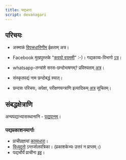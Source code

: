 ```yaml
---
title: पद्यधारा
script: devanagari
---
```


## परिचयः

- अस्माकं‌ [विपत्त्रधारिणीम्](https://groups.google.com/forum/#!forum/padyadhaaraa) ईक्षताम् अत्र।
- Facebook मुखपुस्तके "[कवयो वयममी](https://www.facebook.com/groups/padyadhaaraa)" :-)। गद्यकाव्य-विभागो [ऽत्र](https://www.facebook.com/groups/gadyadhaaraa/)।
- whatsapp-तन्त्रांशे सरस-छन्दोभाषणम्? प्रविश्यताम् [अत्र](https://chat.whatsapp.com/1aWrHDRwAGCAcWHvNmc65G)।
- संस्कृतपद्यं नाम छन्दोबद्धं स्यात्।

- छन्दसः परिचयः, अपेक्षा, परीक्षणयन्त्राणि इत्यादिकम् [अत्र](http://vishvAsa.github.io/kAvyam/shAstram/ChandaH) सूचितम्।


## संबद्धक्षेत्राणि

अन्यपद्याभ्यासस्थानानि \- [पद्यपानम्](http://padyapaana.com/)।

### पद्यप्रकाशनमार्गाः

- प्राचीप्रज्ञायां [काव्यधारा](https://sites.google.com/site/praachiprajnaa/kavyadhara)।
- [विध्युद्दूतो](http://www.sanskritassociation.org/the-e-messenger.php) ऽन्तर्जालपत्रिका। (प्रकाशकेभ्यः उत्तरं न प्राप्तम्।)
- पद्यचौर्ये प्राचीना [इह](http://scroll.in/article/743119/rajiv-malhotra-and-his-critics-are-both-wrong-sanskrit-texts-considered-plagiarism-a-crime)।